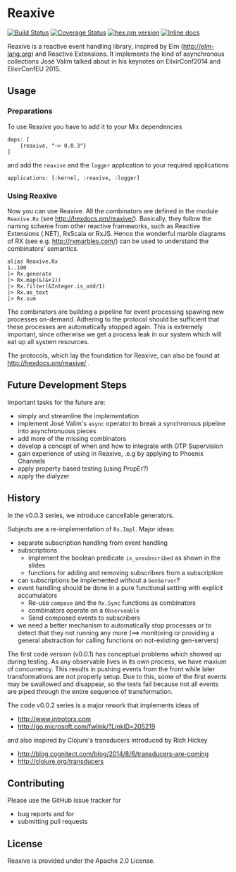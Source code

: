 # Reaxive

[![Build Status](https://travis-ci.org/alfert/reaxive.svg?branch=master)](https://travis-ci.org/alfert/reaxive)
[![Coverage Status](https://coveralls.io/repos/alfert/reaxive/badge.png?branch=master)](https://coveralls.io/r/alfert/reaxive?branch=master)
[![hex.pm version](https://img.shields.io/hexpm/v/reaxive.svg?style=flat)](https://hex.pm/packages/reaxive)
[![Inline docs](http://inch-ci.org/github/alfert/reaxive.svg?branch=master&style=flat-square)](http://inch-ci.org/github/alfert/reaxive)

Reaxive is a reactive event handling library, inspired by Elm (http://elm-lang.org) and Reactive Extensions. It implements the kind of asynchronous collections José Valim talked 
about in his keynotes on ElixirConf2014 and ElixirConfEU 2015. 

## Usage

### Preparations
To use Reaxive you have to add it to your Mix dependencies 

	deps: [
		{reaxive, "~> 0.0.3"}
	]

and add the `reaxive` and the `logger` application to your required applications

	applications: [:kernel, :reaxive, :logger]

### Using Reaxive

Now you can use Reaxive. All the combinators are defined in the module
`Reaxive.Rx` (see http://hexdocs.pm/reaxive/). Basically, they follow the
naming scheme from other reactive frameworks, such as Reactive Extensions
(.NET), RxScala or RxJS. Hence the wonderful marble diagrams of RX (see e.g.
http://rxmarbles.com/) can be used to understand the combinators' semantics.

	alias Reaxive.Rx
	1..100
	|> Rx.generate
	|> Rx.map(&(&+1))
	|> Rx.filter(&Integer.is_odd/1)
	|> Rx.as_text
	|> Rx.sum

The combinators are building a pipeline for event processing spawing new
processes on-demand. Adhering to the protocol should be sufficient that these
processes are automatically stopped again. This is extremely important, since otherwise
we get a process leak in our system which will eat up all system resources. 

The protocols, which lay the foundation for Reaxive, can also be found at
http://hexdocs.pm/reaxive/ .

## Future Development Steps

Important tasks for the future are: 

* simply and streamline the implementation
* implement José Valim's `async` operator to break a synchronous pipeline into 
  asynchronuous pieces 
* add more of the missing combinators 
* develop a concept of when and how to integrate with OTP Supervision
* gain experience of using in Reaxive, .e.g by applying to Phoenix Channels
* apply property based testing (using PropEr?) 
* apply the dialyzer 

## History
In the v0.0.3 series, we introduce cancellable generators. 

Subjects are a re-implementation of `Rx.Impl`. Major ideas:

* separate subscription handling from event handling
* subscriptions 
  * implement the boolean predicate `is_unsubscribed` as shown in the slides
  * functions for adding and removing subscribers from a subscription
* can subscriptions be implemented without a `GenServer`? 
* event handling should be done in a pure functional setting with explicit accumulators
  * Re-use `compose` and the `Rx.Sync` functions as combinators
  * combinators operate on a `Observeable`
  * Send composed events to subscribers
* we need a better mechanism to automatically stop processes or to detect that 
  they not running any more (==> monitoring or providing a general abstraction for 
  calling functions on not-existing gen-servers)



The first code version (v0.0.1) has conceptual problems which showed up during testing.
As any observable lives in its own  process, we have maxium of concurrency.
This results in pushing events from the front while later transformations are
not properly setup. Due to this, some of the first events may be swallowed and
disappear, so the tests fail because not all events are piped through the
entire sequence of transformation.

The code v0.0.2 series is a major rework that implements ideas of 

* http://www.introtorx.com
* http://go.microsoft.com/fwlink/?LinkID=205219

and also inspired by Clojure's transducers introduced by Rich Hickey 

* http://blog.cognitect.com/blog/2014/8/6/transducers-are-coming
* http://clojure.org/transducers


## Contributing

Please use the GitHub issue tracker for 

* bug reports and for
* submitting pull requests

## License

Reaxive is provided under the Apache 2.0 License. 